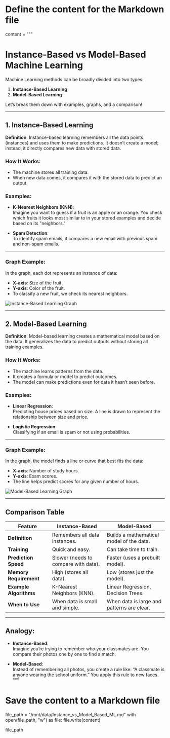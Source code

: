 # Define the content for the Markdown file
content = """
# Instance-Based vs Model-Based Machine Learning  

Machine Learning methods can be broadly divided into two types:  
1. **Instance-Based Learning**  
2. **Model-Based Learning**  

Let’s break them down with examples, graphs, and a comparison!  

---

## 1. Instance-Based Learning  

**Definition**: Instance-based learning remembers all the data points (instances) and uses them to make predictions. It doesn’t create a model; instead, it directly compares new data with stored data.  

### How It Works:  
- The machine stores all training data.  
- When new data comes, it compares it with the stored data to predict an output.  

### Examples:  
- **K-Nearest Neighbors (KNN)**:  
  Imagine you want to guess if a fruit is an apple or an orange. You check which fruits it looks most similar to in your stored examples and decide based on its "neighbors."  

- **Spam Detection**:  
  To identify spam emails, it compares a new email with previous spam and non-spam emails.  

---

### Graph Example:  
In the graph, each dot represents an instance of data:  
- **X-axis**: Size of the fruit.  
- **Y-axis**: Color of the fruit.  
- To classify a new fruit, we check its nearest neighbors.  

![Instance-Based Learning Graph](https://via.placeholder.com/600x300?text=Instance-Based+Learning+Graph)  

---

## 2. Model-Based Learning  

**Definition**: Model-based learning creates a mathematical model based on the data. It generalizes the data to predict outputs without storing all training examples.  

### How It Works:  
- The machine learns patterns from the data.  
- It creates a formula or model to predict outcomes.  
- The model can make predictions even for data it hasn’t seen before.  

### Examples:  
- **Linear Regression**:  
  Predicting house prices based on size. A line is drawn to represent the relationship between size and price.  

- **Logistic Regression**:  
  Classifying if an email is spam or not using probabilities.  

---

### Graph Example:  
In the graph, the model finds a line or curve that best fits the data:  
- **X-axis**: Number of study hours.  
- **Y-axis**: Exam scores.  
- The line helps predict scores for any given number of hours.  

![Model-Based Learning Graph](https://via.placeholder.com/600x300?text=Model-Based+Learning+Graph)  

---

## Comparison Table  

| **Feature**                | **Instance-Based**                       | **Model-Based**                          |
|----------------------------|------------------------------------------|------------------------------------------|
| **Definition**             | Remembers all data instances.            | Builds a mathematical model of the data. |
| **Training**               | Quick and easy.                          | Can take time to train.                  |
| **Prediction Speed**       | Slower (needs to compare with data).      | Faster (uses a prebuilt model).          |
| **Memory Requirement**     | High (stores all data).                   | Low (stores just the model).             |
| **Example Algorithms**     | K-Nearest Neighbors (KNN).                | Linear Regression, Decision Trees.       |
| **When to Use**            | When data is small and simple.            | When data is large and patterns are clear.|

---

## Analogy:  

- **Instance-Based**:  
  Imagine you’re trying to remember who your classmates are. You compare their photos one by one to find a match.  

- **Model-Based**:  
  Instead of remembering all photos, you create a rule like: “A classmate is anyone wearing the school uniform.” You apply this rule to new faces.  
"""

# Save the content to a Markdown file
file_path = "/mnt/data/Instance_vs_Model_Based_ML.md"
with open(file_path, "w") as file:
    file.write(content)

file_path
